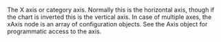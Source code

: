The X axis or category axis. Normally this is the horizontal axis,
though if the chart is inverted this is the vertical axis. In case of
multiple axes, the xAxis node is an array of configuration objects.
See the Axis object for programmatic access to the axis.